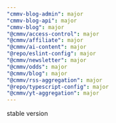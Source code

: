 ```yaml
---
"cmmv-blog-admin": major
"cmmv-blog-api": major
"cmmv-blog": major
"@cmmv/access-control": major
"@cmmv/affiliate": major
"@cmmv/ai-content": major
"@repo/eslint-config": major
"@cmmv/newsletter": major
"@cmmv/odds": major
"@cmmv/blog": major
"@cmmv/rss-aggregation": major
"@repo/typescript-config": major
"@cmmv/yt-aggregation": major
---
```


stable version
